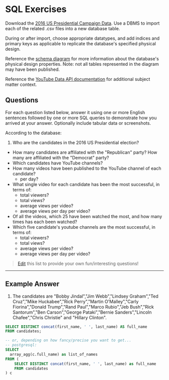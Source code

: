# SQL Exercises

Download the [2016 US Presidential Campaign Data](https://github.com/gwu-business/2016-campaign-data/tree/master/data).
 Use a DBMS to import each of the related .csv files into a new database table.

During or after import, choose appropriate datatypes, and add indices and primary keys as applicable to replicate the database's specified physical design.

Reference the [schema diagram](https://github.com/gwu-business/2016-campaign-data/tree/master/design/erd.svg) for more information about the database's physical design properties. Note: not all tables represented in the diagram may have been published.

Reference the [YouTube Data API documentation](https://developers.google.com/youtube/v3/docs/) for additional subject matter context.

## Questions

For each question listed below, answer it using one or more English sentences followed by one or more SQL queries to demonstrate how you arrived at your answer. Optionally include tabular data or screenshots.

According to the database:

 1. Who are the candidates in the 2016 US Presidential election?
 * How many candidates are affiliated with the "Republican" party? How many are affiliated with the "Democrat" party?
 * Which candidates have YouTube channels?
 * How many videos have been published to the YouTube channel of each candidate?
   + per day?
 * What single video for each candidate has been the most successful, in terms of:
   + total viewers?
   + total views?
   + average views per video?
   + average views per day per video?
 * Of all the videos, which 25 have been watched the most, and how many times has each been watched?
 * Which five candidate's youtube channels are the most successful, in terms of:
   + total viewers?
   + total views?
   + average views per video?
   + average views per day per video?

> [Edit](https://github.com/gwu-business/istm-4121/edit/master/resources/data-analysis/sql-exercises.md) this list to provide your own fun/interesting questions!

<hr>

## Example Answer

1) The candidates are "Bobby Jindal","Jim Webb","Lindsey Graham","Ted Cruz","Mike Huckabee","Rick Perry","Martin O'Malley","Carly Fiorina","Donald Trump","Rand Paul","Marco Rubio","Jeb Bush","Rick Santorum","Ben Carson","George Pataki","Bernie Sanders","Lincoln Chafee","Chris Christie" and "Hillary Clinton".

```` sql
SELECT DISTINCT concat(first_name, ' ', last_name) AS full_name
FROM candidates;
````

```` sql
-- or, depending on how fancy/precise you want to get...
-- postgresql:
SELECT
  array_agg(c.full_name) as list_of_names
FROM (
    SELECT DISTINCT concat(first_name, ' ', last_name) as full_name
    FROM candidates
) c
````
